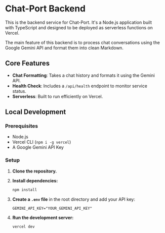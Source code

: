 # Chat-Port Backend

This is the backend service for Chat-Port. It's a Node.js application built with TypeScript and designed to be deployed as serverless functions on Vercel.

The main feature of this backend is to process chat conversations using the Google Gemini API and format them into clean Markdown.

## Core Features

- **Chat Formatting**: Takes a chat history and formats it using the Gemini API.
- **Health Check**: Includes a `/api/health` endpoint to monitor service status.
- **Serverless**: Built to run efficiently on Vercel.

## Local Development

### Prerequisites

- Node.js
- Vercel CLI (`npm i -g vercel`)
- A Google Gemini API Key

### Setup

1. **Clone the repository.**
2. **Install dependencies:**

    ```bash
    npm install
    ```

3. **Create a `.env` file** in the root directory and add your API key:

    ```
    GEMINI_API_KEY="YOUR_GEMINI_API_KEY"
    ```

4. **Run the development server:**

    ```bash
    vercel dev
    ```
